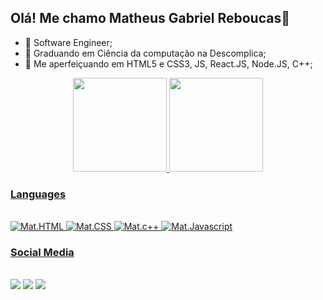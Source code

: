 ## Olá! Me chamo Matheus Gabriel Reboucas👋

- 🔭  Software Engineer;
- 🌱  Graduando em Ciência da computação na Descomplica;
- 📔  Me aperfeiçuando em HTML5 e CSS3, JS, React.JS, Node.JS, C++;

<div align="center">
  <a href="https://github.com/MGreboucas">
  <img height="150em" src="https://github-readme-stats.vercel.app/api?username=MGreboucas&show_icons=true&theme=dark&include_all_commits=true&count_private=true"/>
  <img height="150em" src="https://github-readme-stats.vercel.app/api/top-langs/?username=MGreboucas&layout=compact&langs_count=7&theme=dark"/>
</div>

 ### Languages
<div style="display: inline_block"><br>
  <img alt="Mat.HTML" src="https://img.shields.io/badge/HTML5-E34F26?style=for-the-badge&logo=html5&logoColor=white">
  <img alt="Mat.CSS" src="https://img.shields.io/badge/CSS3-1572B6?style=for-the-badge&logo=css3&logoColor=white">
  <img alt="Mat.c++" src="https://img.shields.io/badge/C%2B%2B-00599C?style=for-the-badge&logo=c%2B%2B&logoColor=white">
  <img alt="Mat.Javascript" src="https://img.shields.io/badge/JavaScript-F7DF1E?style=for-the-badge&logo=javascript&logoColor=black">
</div>
  
 ### Social Media
<div><br>
    <a href="https://instagram.com/matheusreboucas_" target="_blank"><img src="https://img.shields.io/badge/-Instagram-%23E4405F?style=for-the-badge&logo=instagram&logoColor=white" target="_blank"></a>
  <a href="[https://www.linkedin.com/in/matheus-reboucas44" target="_blank"><img src="https://img.shields.io/badge/-LinkedIn-%230077B5?style=for-the-badge&logo=linkedin&logoColor=white" target="_blank"></a>
  <a href="https://meu-portifolio-gilt.vercel.app/index.html" target="_blank"><img src="https://img.shields.io/badge/website-000000?style=for-the-badge&logo=About.me&logoColor=white" target="_blank"></a>
 </div>
